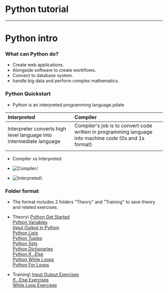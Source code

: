 # Python tutorial
***
# Python intro

###  What can Python do?
- Create web applications.
- Alongside software to create workflows.
- Connect to database system.
- handle big data and perform complex mathematics.
### Python Quickstart
- Python is an interpreted programming language.pdate

|Interpreted|Compiler|
| :-------------------------------------------------------- | :---------------------------------------------------------- |
|Interpreter converts high level language into intermediate language|Compiler's job is to convert code written in programming language into machine code (0s and 1s format)|
|||
- Compiler vs Interpreted
- ![Compiler](https://st.quantrimang.com/photos/image/2023/07/13/so-sanh-compiler-va-interpreter-1.png)/

- ![Interpreted](https://st.quantrimang.com/photos/image/2023/07/13/so-sanh-compiler-va-interpreter-2.png)\

### Folder format
- The format includes 2 folders "Theory" and "Training" to save theory and related exercises.
- Theory\\
[Python Get Started](https://github.com/tasubaki/LearnProgrammingSkills/blob/main/Theory/1GetStart.py)  
[Python Variables](https://github.com/tasubaki/LearnProgrammingSkills/blob/main/Theory/2Veriables.py)  
[Input Output in Python](https://github.com/tasubaki/LearnProgrammingSkills/blob/main/Theory/3InputAndOutput.py)  
[Python Lists](https://github.com/tasubaki/LearnProgrammingSkills/blob/main/Theory/4List.py)  
[Python Tuples](https://github.com/tasubaki/LearnProgrammingSkills/blob/main/Theory/5Tuple.py)  
[Python Sets](https://github.com/tasubaki/LearnProgrammingSkills/blob/main/Theory/6Set.py)  
[Python Dictionaries](https://github.com/tasubaki/LearnProgrammingSkills/blob/main/Theory/7Dictionaries.py)  
[Python If...Else](https://github.com/tasubaki/LearnProgrammingSkills/blob/main/Theory/8IfElse.py)  
[Python While Loops](https://github.com/tasubaki/LearnProgrammingSkills/blob/main/Theory/9WhileLoop.py)  
[Python For Loops](https://github.com/tasubaki/LearnProgrammingSkills/blob/main/Theory/10ForLoop.py)  
 
- Training\\
[Input Output Exercises](https://github.com/tasubaki/LearnProgrammingSkills/blob/main/Training/Average.py)  
[If...Else Exercises](https://github.com/tasubaki/LearnProgrammingSkills/blob/main/Training/CheckLeapYear.py)  
[While Loop Exercises](https://github.com/tasubaki/LearnProgrammingSkills/blob/main/Training/SearchItems.py)  
